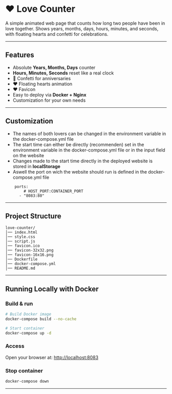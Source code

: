 # ❤️ Love Counter 

A simple animated web page that counts how long two people have been in love together. Shows years, months, days, hours, minutes, and seconds, with floating hearts and confetti for celebrations.

---

## Features

* Absolute **Years, Months, Days** counter
* **Hours, Minutes, Seconds** reset like a real clock
* 🎉 Confetti for anniversaries
* ❤️ Floating hearts animation
* ❤️ Favicon
* Easy to deploy via **Docker + Nginx**
* Customization for your own needs

---

## Customization

* The names of both lovers can be changed in the environment variable in the docker-compose.yml file
* The start time can either be directly (recommenden) set in the environment variable in the docker-compose.yml file or in the input field on the website
* Changes made to the start time directly in the deployed website is stored in **localStorage**
* Aswell the port on wich the website should run is defined in the docker-compose.yml file
```   
    ports:
        # HOST_PORT:CONTAINER_PORT
      - "8083:80"
``` 

---

## Project Structure

```
love-counter/
│── index.html
│── style.css
│── script.js
│── favicon.ico
│── favicon-32x32.png
│── favicon-16x16.png
│── Dockerfile
│── docker-compose.yml
│── README.md
```

---

## Running Locally with Docker

### Build & run

```bash
# Build Docker image
docker-compose build --no-cache

# Start container
docker-compose up -d
```

### Access

Open your browser at: [http://localhost:8083](http://localhost:8083)

### Stop container

```bash
docker-compose down
```

---

